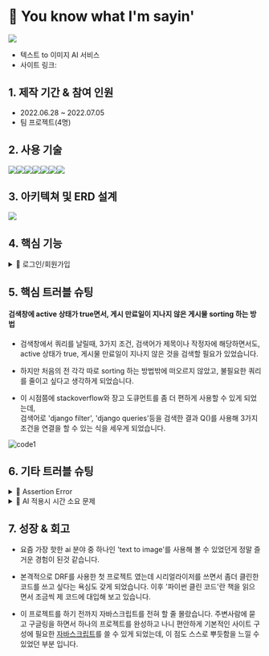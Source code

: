 # 📌 You know what I'm sayin'

<img src='https://velog.velcdn.com/images/tasha_han_1234/post/69414403-7a14-42e1-acb9-490194034a8e/image.png'>

- 텍스트 to 이미지 AI 서비스
- 사이트 링크: 

## 1. 제작 기간 & 참여 인원
- 2022.06.28 ~ 2022.07.05
- 팀 프로젝트(4명)

## 2. 사용 기술

<div style="display:flex">
    <img src="https://img.shields.io/badge/Python-3776AB?style=for-the-badge&logo=Python&logoColor=white">
    <img src="https://img.shields.io/badge/Django-092E20?style=for-the-badge&logo=Django&logoColor=white">
      <img src="https://img.shields.io/badge/JavaScript-F7DF1E?style=for-the-badge&logo=JavaScript&logoColor=white">
    <img src="https://img.shields.io/badge/HTML5-E34F26?style=for-the-badge&logo=HTML5&logoColor=white">
      <img src="https://img.shields.io/badge/CSS3-1572B6?style=for-the-badge&logo=CSS3&logoColor=white">
      <img src="https://img.shields.io/badge/MySQL-4169E1?style=for-the-badge&logo=MySQL&logoColor=white">
        <img src="https://img.shields.io/badge/PyTorch-EE4C2C?style=for-the-badge&logo=PyTorch&logoColor=white">
  </div>

## 3. 아키텍쳐 및 ERD 설계

<img src='https://velog.velcdn.com/images/tasha_han_1234/post/3a9841c6-21b2-4880-81ef-78ffd98b5cf8/image.png'>

## 4. 핵심 기능
<details close>
  <summary>📌 로그인/회원가입</summary>
  유효성 검사, 아이디 중복 검사, JWT Token사용, 카카오 소셜 로그인
</details>


## 5. 핵심 트러블 슈팅

#### 검색창에 active 상태가 true면서, 게시 만료일이 지나지 않은 게시물 sorting 하는 방법 

* 검색창에서 쿼리를 날릴때, 3가지 조건, 검색어가 제목이나 작정자에 해당하면서도, active 상태가 true, 게시물 만료일이 지나지 않은 것을 검색할 필요가 있었습니다.

* 하지만 처음의 전 각각 따로 sorting 하는 방법밖에 떠오르지 않았고, 불필요한 쿼리를 줄이고 싶다고 생각하게 되었습니다.<br> 

* 이 시점쯤에 stackoverflow와 장고 도큐먼트를 좀 더 편하게 사용할 수 있게 되었는데,<br>
검색어로 'django filter', 'django queries'등을 검색한 결과 Q()를 사용해 3가지 조건을 연결을 할 수 있는 식을 세우게 되었습니다. 


![code1](https://user-images.githubusercontent.com/104334219/186073479-6e66c1c2-4770-4afb-b4df-692c4164fe7f.png)


## 6. 기타 트러블 슈팅

<details close>
  <summary>📌 Assertion Error</summary>
  assertion의 뜻은 '역설'이라는 말인데 개발자가 생각을 못한 문제가 에러가 생겼을때 뜨는 에러입니다.
  'AssertionError: Expected a Response, HttpResponse or HttpStreamingResponse to be returned from the view, but received a <class 'NoneType'>'이란 에러문구가 떴는데,
  Response를 원한다고 해서 백에서의 문제일거라 생각하고 하나하나 체크를 해봤는데 큰 문제가 없었습니다.
  다시 print를 찍어가며 차근차근 에러가 난 곳을 되짚어 가보니 back이 아닌 front 단에서 유저명이 겹치는 문제가 있었습니다.
</details>
    
<details close>
  <summary>📌 AI 적용시 시간 소요 문제 </summary>
    처음에는 'Dall-E'모델을 사용해서 text-to-image를 구현하려고 했습니다만, 모델이 많이 무거워서 우리같은 초보자들이 구현하기에는 어렵겠다 싶었고 조금 더 정확도가 떨어지더라도 실용 가능한 속도를 가진 <a href='https://colab.research.google.com/drive/1TBo4saFn1BCSfgXsmREFrUl3zSQFg6CC'>'diffusion'</a>모델을 사용하게 되었습니다. 

</details>



## 7. 성장 & 회고
* 요즘 가장 핫한 ai 분야 중 하나인 'text to image'를 사용해 볼 수 있었던게 정말 즐거운 경험이 된것 같습니다. 
* 본격적으로 DRF를 사용한 첫 프로젝트 였는데 시리얼라이저를 쓰면서 좀더 클린한 코드를 쓰고 싶다는 욕심도 갖게 되었습니다. 이후 '파이썬 클린 코드'란 책을 읽으면서 조금씩 제 코드에 대입해 보고 있습니다. 

* 이 프로젝트를 하기 전까지 자바스크립트를 전혀 할 줄 몰랐습니다. 주변사람에 묻고 구글링을 하면서 하나의 프로젝트를 완성하고 나니 편안하게 기본적인 사이트 구성에 필요한 [자바스크립트](https://velog.io/@tasha_han_1234/exqg7cbz)를 쓸 수 있게 되었는데, 이 점도 스스로 뿌듯함을 느낄 수 있었던 부분 입니다.

